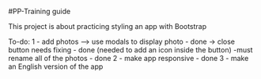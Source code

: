 #PP-Training guide

This project is about practicing styling an app with Bootstrap

To-do:
    1 - add photos --> use modals to display photo - done
            -> close button needs fixing - done (needed to add an icon inside the button)
            -must rename all of the photos - done
    2 - make app responsive - done
    3 - make an English version of the app
    
    

